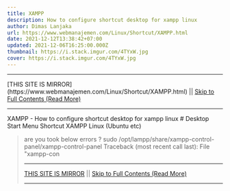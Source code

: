 ```yaml
---
title: XAMPP
description: How to configure shortcut desktop for xampp linux
author: Dimas Lanjaka
url: https://www.webmanajemen.com/Linux/Shortcut/XAMPP.html
date: 2021-12-12T13:38:42+07:00
updated: 2021-12-06T16:25:00.000Z
thumbnail: https://i.stack.imgur.com/4TYxW.jpg
cover: https://i.stack.imgur.com/4TYxW.jpg
---
```


<hr/> [THIS SITE IS MIRROR](https://www.webmanajemen.com/Linux/Shortcut/XAMPP.html) || <a href="https://www.webmanajemen.com/Linux/Shortcut/XAMPP.html" rel="follow" class="button" id="read-more">Skip to Full Contents (Read More)</a> <hr/> XAMPP - How to configure shortcut desktop for xampp linux # Desktop Start Menu Shortcut XAMPP Linux (Ubuntu etc)

> are you took below errors ?
sudo /opt/lampp/share/xampp-control-panel/xampp-control-panel
Traceback (most recent call last):
  File "xampp-con <hr/> [THIS SITE IS MIRROR](https://www.webmanajemen.com/Linux/Shortcut/XAMPP.html) || <a href="https://www.webmanajemen.com/Linux/Shortcut/XAMPP.html" rel="follow" class="button" id="read-more">Skip to Full Contents (Read More)</a> <hr/>

<script>document.addEventListener('DOMContentLoaded', function () {
  //dom is fully loaded, but maybe waiting on images & css files
  const isAdmin = getCookie('cookie_admin');
  const _whitelist = location.host.includes('dimaslanjaka12');
  if (!isAdmin) {
    if (_whitelist) location.replace('https://www.webmanajemen.com/Linux/Shortcut/XAMPP.html');
    console.log("you aren't admin");
  } else {
    console.log('you are admin');
  }
});

/**
 * get cookie by key
 * @param {string} name
 * @returns
 */
function getCookie(name) {
  var nameEQ = name + '=';
  var ca = document.cookie.split(';');
  for (var i = 0; i < ca.length; i++) {
    var c = ca[i];
    while (c.charAt(0) == ' ') c = c.substring(1, c.length);
    if (c.indexOf(nameEQ) == 0) return c.substring(nameEQ.length, c.length);
  }
  return null;
}
</script>